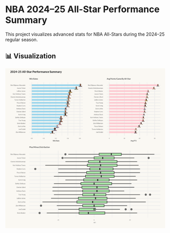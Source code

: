 # NBA 2024–25 All-Star Performance Summary

This project visualizes advanced stats for NBA All-Stars during the 2024–25 regular season.

## 📊 Visualization

![All-Star Chart](https://raw.githubusercontent.com/shrivasshankar/images/main/nba_allstars.png)
